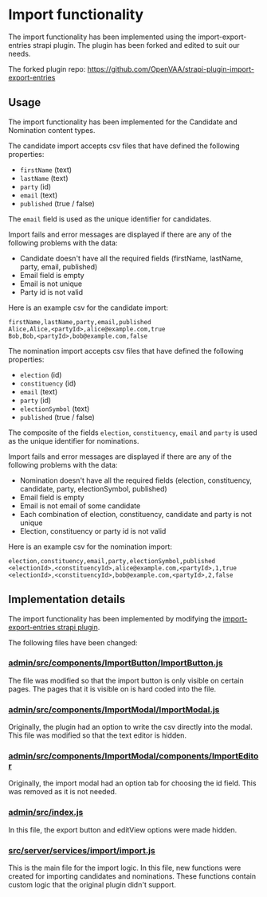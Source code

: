 # Import functionality

The import functionality has been implemented using the import-export-entries strapi plugin. The plugin has been forked and edited to suit our needs.

The forked plugin repo: https://github.com/OpenVAA/strapi-plugin-import-export-entries

## Usage

The import functionality has been implemented for the Candidate and Nomination content types.

The candidate import accepts csv files that have defined the following properties:
 - `firstName` (text)
 - `lastName` (text)
 - `party` (id)
 - `email` (text)
 - `published` (true / false)

The `email` field is used as the unique identifier for candidates.

Import fails and error messages are displayed if there are any of the following problems with the data:

 - Candidate doesn't have all the required fields (firstName, lastName, party, email, published)
 - Email field is empty
 - Email is not unique
 - Party id is not valid

Here is an example csv for the candidate import:
```
firstName,lastName,party,email,published
Alice,Alice,<partyId>,alice@example.com,true
Bob,Bob,<partyId>,bob@example.com,false
```

The nomination import accepts csv files that have defined the following properties:
 - `election` (id)
 - `constituency` (id)
 - `email` (text)
 - `party` (id)
 - `electionSymbol` (text)
 - `published` (true / false)

The composite of the fields `election`, `constituency`, `email` and `party` is used as the unique identifier for nominations.

Import fails and error messages are displayed if there are any of the following problems with the data:

 - Nomination doesn't have all the required fields (election, constituency, candidate, party, electionSymbol, published)
 - Email field is empty
 - Email is not email of some candidate
 - Each combination of election, constituency, candidate and party is not unique
 - Election, constituency or party id is not valid

Here is an example csv for the nomination import:
```
election,constituency,email,party,electionSymbol,published
<electionId>,<constituencyId>,alice@example.com,<partyId>,1,true
<electionId>,<constituencyId>,bob@example.com,<partyId>,2,false
```


## Implementation details

The import functionality has been implemented by modifying the [import-export-entries strapi plugin](https://market.strapi.io/plugins/strapi-plugin-import-export-entries).

The following files have been changed:

### [admin/src/components/ImportButton/ImportButton.js](../../backend/vaa-strapi/strapi-plugin-import-export-entries/admin/src/components/ImportButton/ImportButton.js)

The file was modified so that the import button is only visible on certain pages. The pages that it is visible on is hard coded into the file.

### [admin/src/components/ImportModal/ImportModal.js](../../backend/vaa-strapi/strapi-plugin-import-export-entries/admin/src/components/ImportModal/ImportModal.js)

Originally, the plugin had an option to write the csv directly into the modal. This file was modified so that the text editor is hidden.

### [admin/src/components/ImportModal/components/ImportEditor](../../backend/vaa-strapi/strapi-plugin-import-export-entries/admin/src/components/ImportModal/components/ImportEditor/ImportEditor.js)

Originally, the import modal had an option tab for choosing the id field. This was removed as it is not needed.

### [admin/src/index.js](../../backend/vaa-strapi/strapi-plugin-import-export-entries/admin/src/index.js)

In this file, the export button and editView options were made hidden.

### [src/server/services/import/import.js](../../backend/vaa-strapi/strapi-plugin-import-export-entries/src/server/services/import/import.js)

This is the main file for the import logic. In this file, new functions were created for importing candidates and nominations. These functions contain custom logic that the original plugin didn't support.
